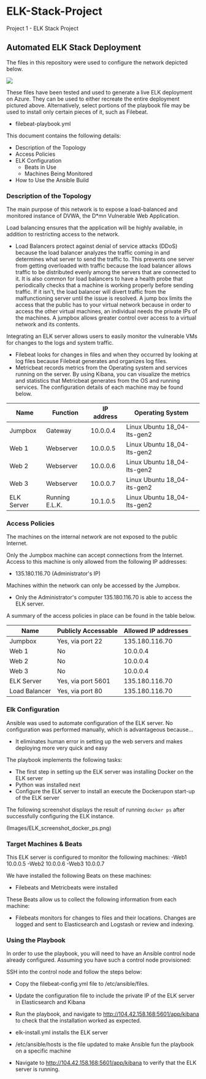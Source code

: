 # ELK-Stack-Project
Project 1 - ELK Stack Project

## Automated ELK Stack Deployment

The files in this repository were used to configure the network depicted below.

![](Diagrams/ELK_diagram.png)

These files have been tested and used to generate a live ELK deployment on Azure. They can be used to either recreate the entire deployment pictured above. Alternatively, select portions of the playbook file may be used to install only certain pieces of it, such as Filebeat.

  - filebeat-playbook.yml

This document contains the following details:
- Description of the Topology
- Access Policies
- ELK Configuration
  - Beats in Use
  - Machines Being Monitored
- How to Use the Ansible Build


### Description of the Topology

The main purpose of this network is to expose a load-balanced and monitored instance of DVWA, the D*mn Vulnerable Web Application.

Load balancing ensures that the application will be highly available, in addition to restricting access to the network.
- Load Balancers protect against denial of service attacks (DDoS) because the load balancer analyzes the traffic coming in and determines 
what server to send the traffic to. This prevents one server from getting overloaded with traffic because the load balancer allows traffic 
to be distributed evenly among the servers that are connected to it. It is also common for load balancers to have a health probe that 
periodically checks that a machine is working properly before sending traffic. If it isn't, the load balancer will divert traffic from the 
malfunctioning server until the issue is resolved. A jump box limits the access that the public has to your virtual network because in order 
to access the other virtual machines, an individual needs the private IPs of the machines. A jumpbox allows greater control over access to 
a virtual network and its contents.

Integrating an ELK server allows users to easily monitor the vulnerable VMs for changes to the logs and system traffic.
- Filebeat looks for changes in files and when they occurred by looking at log files because Filebeat generates and organizes log files.
-  Metricbeat records metrics from the Operating system and services running on the server. By using Kibana, you can 
visualize the metrics and statistics that Metricbeat generates from the OS and running services.
The configuration details of each machine may be found below.

| Name       | Function       | IP address | Operating System            |
|------------|----------------|------------|-----------------------------|
| Jumpbox    | Gateway        | 10.0.0.4   | Linux Ubuntu 18_04-lts-gen2 |
| Web 1      | Webserver      | 10.0.0.5   | Linux Ubuntu 18_04-lts-gen2 |
| Web 2      | Webserver      | 10.0.0.6   | Linux Ubuntu 18_04-lts-gen2 |
| Web 3      | Webserver      | 10.0.0.7   | Linux Ubuntu 18_04-its-gen2 |
| ELK Server | Running E.L.K. | 10.1.0.5   | Linux Ubuntu 18_04-lts-gen2 |

### Access Policies

The machines on the internal network are not exposed to the public Internet. 

Only the Jumpbox machine can accept connections from the Internet. Access to this machine is only allowed from the following IP addresses:
- 135.180.116.70 (Administrator's IP)

Machines within the network can only be accessed by the Jumpbox.
- Only the Administrator's computer 135.180.116.70 is able to access the ELK server.

A summary of the access policies in place can be found in the table below.

| Name          | Publicly Accessable | Allowed IP addresses |
|---------------|---------------------|----------------------|
| Jumpbox       | Yes, via port 22    | 135.180.116.70       |
| Web 1         | No                  | 10.0.0.4             |
| Web 2         | No                  | 10.0.0.4             |
| Web 3         | No                  | 10.0.0.4             |
| ELK Server    | Yes, via port 5601  | 135.180.116.70       |
| Load Balancer | Yes, via port 80    | 135.180.116.70       |

### Elk Configuration

Ansible was used to automate configuration of the ELK server. No configuration was performed manually, which is advantageous because...
- It eliminates human error in setting up the web servers and makes deploying more very quick and easy

The playbook implements the following tasks:
- The first step in setting up the ELK server was installing Docker on the ELK server
- Python was installed next
- Configure the ELK server to install an execute the Dockerupon start-up of the ELK server

The following screenshot displays the result of running `docker ps` after successfully configuring the ELK instance.

(Images/ELK_screenshot_docker_ps.png)

### Target Machines & Beats
This ELK server is configured to monitor the following machines:
-Web1 10.0.0.5
-Web2 10.0.0.6
-Web3 10.0.0.7

We have installed the following Beats on these machines:
- Filebeats and Metricbeats were installed 

These Beats allow us to collect the following information from each machine:
- Filebeats monitors for changes to files and their locations. Changes are logged and sent to Elasticsearch and Logstash or review and indexing.

### Using the Playbook
In order to use the playbook, you will need to have an Ansible control node already configured. Assuming you have such a control node provisioned: 

SSH into the control node and follow the steps below:
- Copy the filebeat-config.yml file to /etc/ansible/files.
- Update the configuration file to include the private IP of the ELK server in Elasticsearch and Kibana
- Run the playbook, and navigate to http://104.42.158.168:5601/app/kibana to check that the installation worked as expected.


- elk-install.yml installs the ELK server
- /etc/ansible/hosts is the file updated to make Ansible fun the playbook on a specific machine
- Navigate to http://104.42.158.168:5601/app/kibana to verify that the ELK server is running.

